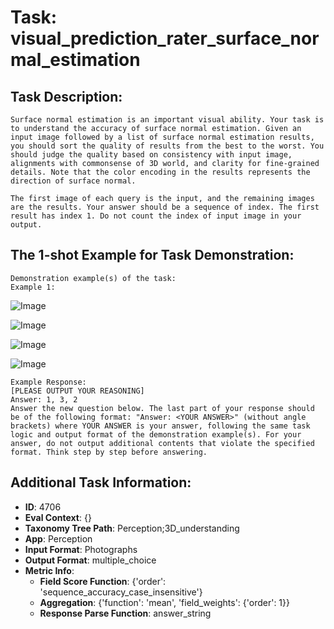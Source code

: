 # Task: visual_prediction_rater_surface_normal_estimation

## Task Description:

```
Surface normal estimation is an important visual ability. Your task is to understand the accuracy of surface normal estimation. Given an input image followed by a list of surface normal estimation results, you should sort the quality of results from the best to the worst. You should judge the quality based on consistency with input image, alignments with commonsense of 3D world, and clarity for fine-grained details. Note that the color encoding in the results represents the direction of surface normal.

The first image of each query is the input, and the remaining images are the results. Your answer should be a sequence of index. The first result has index 1. Do not count the index of input image in your output.
```

## The 1-shot Example for Task Demonstration:

```
Demonstration example(s) of the task:
Example 1:
```

![Image](1-input.png)

![Image](1-result-1.png)

![Image](1-result-2.png)

![Image](1-result-3.png)

```
Example Response:
[PLEASE OUTPUT YOUR REASONING]
Answer: 1, 3, 2
Answer the new question below. The last part of your response should be of the following format: "Answer: <YOUR ANSWER>" (without angle brackets) where YOUR ANSWER is your answer, following the same task logic and output format of the demonstration example(s). For your answer, do not output additional contents that violate the specified format. Think step by step before answering.
```

## Additional Task Information:

- **ID**: 4706
- **Eval Context**: {}
- **Taxonomy Tree Path**: Perception;3D_understanding
- **App**: Perception
- **Input Format**: Photographs
- **Output Format**: multiple_choice
- **Metric Info**:
  - **Field Score Function**: {'order': 'sequence_accuracy_case_insensitive'}
  - **Aggregation**: {'function': 'mean', 'field_weights': {'order': 1}}
  - **Response Parse Function**: answer_string
